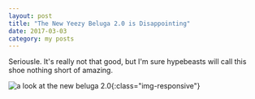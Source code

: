 ```yaml
---
layout: post
title: "The New Yeezy Beluga 2.0 is Disappointing"
date: 2017-03-03 
category: my posts
---
```


Seriousle. It's really not that good, but I'm sure hypebeasts will call this shoe nothing short of amazing.

![a look at the new beluga 2.0](/home/robert/rwong042.github.io/_img/images/beluga2.jpg){:class="img-responsive"}
